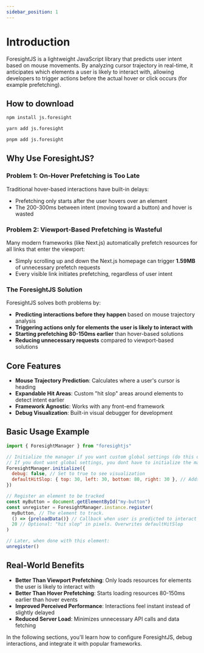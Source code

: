 ```yaml
---
sidebar_position: 1
---
```


# Introduction

ForesightJS is a lightweight JavaScript library that predicts user intent based on mouse movements. By analyzing cursor trajectory in real-time, it anticipates which elements a user is likely to interact with, allowing developers to trigger actions before the actual hover or click occurs (for example prefetching).

## How to download

```bash
npm install js.foresight
```

```bash
yarn add js.foresight
```

```bash
pnpm add js.foresight
```

## Why Use ForesightJS?

### Problem 1: On-Hover Prefetching is Too Late

Traditional hover-based interactions have built-in delays:

- Prefetching only starts after the user hovers over an element
- The 200-300ms between intent (moving toward a button) and hover is wasted

### Problem 2: Viewport-Based Prefetching is Wasteful

Many modern frameworks (like Next.js) automatically prefetch resources for all links that enter the viewport:

- Simply scrolling up and down the Next.js homepage can trigger **1.59MB** of unnecessary prefetch requests
- Every visible link initiates prefetching, regardless of user intent

### The ForesightJS Solution

ForesightJS solves both problems by:

- **Predicting interactions before they happen** based on mouse trajectory analysis
- **Triggering actions only for elements the user is likely to interact with**
- **Starting prefetching 80-150ms earlier** than hover-based solutions
- **Reducing unnecessary requests** compared to viewport-based solutions

## Core Features

- **Mouse Trajectory Prediction**: Calculates where a user's cursor is heading
- **Expandable Hit Areas**: Custom "hit slop" areas around elements to detect intent earlier
- **Framework Agnostic**: Works with any front-end framework
- **Debug Visualization**: Built-in visual debugger for development

## Basic Usage Example

```javascript
import { ForesightManager } from "foresightjs"

// Initialize the manager if you want custom global settings (do this once at app startup)
// If you dont want global settings, you dont have to initialize the manager
ForesightManager.initialize({
  debug: false, // Set to true to see visualization
  defaultHitSlop: { top: 30, left: 30, bottom: 80, right: 30 }, // Adds invisible margin around an element to increase its hitbox
})

// Register an element to be tracked
const myButton = document.getElementById("my-button")
const unregister = ForesightManager.instance.register(
  myButton, // The element to track.
  () => {preloadData()} // Callback when user is predicted to interact with the element,
  20 // Optional: "hit slop" in pixels. Overwrites defaultHitSlop
)

// Later, when done with this element:
unregister()
```

## Real-World Benefits

- **Better Than Viewport Prefetching**: Only loads resources for elements the user is likely to interact with
- **Better Than Hover Prefetching**: Starts loading resources 80-150ms earlier than hover events
- **Improved Perceived Performance**: Interactions feel instant instead of slightly delayed
- **Reduced Server Load**: Minimizes unnecessary API calls and data fetching

In the following sections, you'll learn how to configure ForesightJS, debug interactions, and integrate it with popular frameworks.
